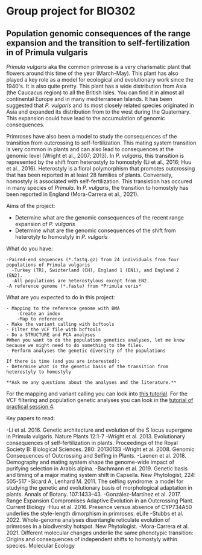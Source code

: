 # Group project for BIO302
## Population genomic consequences of the range expansion and the transition to self-fertilization in of Primula vulgaris

*Primula vulgaris* aka the common primrose is a very charismatic plant that flowers around this time of the year (March-May). This plant has also played 
a key role as a model for ecological and evolutionary work since the 1940's. It is also quite pretty. This plant has a wide distribution from Asia (the Caucacus region) to all the British Isles. You can find it in almost all continental Europe and in many mediterranean Islands. It has been suggested that *P. vulgaris* and its most closely related species originated in Asia and expanded its distribution from to the west during the Quaternary. This expansion could have lead to the accumulation of genomic consequences.

Primroses have also been a model to study the consequences of the transition from outcrossing to self-fertilization. This mating system transition
is very common in plants and can also lead to consequences at the genomic level (Wright et al., 2007; 2013). In *P. vulgaris*, this transition is represented by the shift from heterostyly to homostyly (Li et al., 2016; Huu et al., 2016). Heterostyly is a floral polymorphism that promotes outcrossing that has been reported in  at least 28 families of plants. Conversely, homostyly is associated with self-fertilization. This transistion has occured in many species of *Primula*. In *P. vulgaris*, the transition to homostyly has been reported in England (Mora-Carrera et al., 2021).

Aims of the project:
- Determine what are the genomic consequences of the recent range expansion of *P. vulgaris*
- Determine what are the genomic consequences of the shift from heterotyly to homostyly in *P. vulgaris*

What do you have:
```
-Paired-end sequences (*.fastq.gz) from 24 individuals from four populations of Primula vulgaris
  -Turkey (TR), Swizterland (CH), England 1 (EN1), and England 2 (EN2).
  -All populations are heterostylous except from EN2.
-A reference genome (*.fasta) from *Primula veris* 
```

What are you expected to do in this project:
```
- Mapping to the reference genome with BWA
	-Create an index
	-Map to reference
- Make the variant calling with bcftools
- Filter the VCF file with bcftools
- Do a STRUCTURE and PCA analyses
#When you want to do the population genetics analyses, let me know because we might need to do something to the files.
- Perform analyses the genetic diversity of the populations

If there is time (and you are interested):
- Determine what is the genetic basis of the transition from heterostyly to homostyly

**Ask me any questions about the analyses and the literature.**

```

For the mapping and variant calling you can look into [this tutorial]( https://github.com/EmilianoMora/BIO302_SPRING2023_PRACTICAL4/blob/main/instructions_group_project_popgene/mapping_variantcall.md). For the VCF filtering and population genetic analyses you can look in the [tutorial of practical session 4](https://github.com/EmilianoMora/BIO302_SPRING2023_PRACTICAL4/blob/main/Instructions_practical4.md).

Key papers to read:

-Li et al. 2016. Genetic architecture and evolution of the S locus supergene in Primula vulgaris. Nature Plants 12:1-7
-Wright et al. 2013. Evolutionary consequences of self-fertilization in plants. Proceedings of the Royal Society B: Biological Sciences. 280: 20130133
-Wright et al. 2008. Genomic Consequences of Outcrossing and Selfing in Plants.
-Laenen et al. 2018. Demography and mating system shape the genome-wide impact of purifying selection in Arabis alpina.
-Bachmann et al. 2019. Genetic basis and timing of a major mating system shift in Capsella. New Phytologist, 224: 505-517 
-Sicard A, Lenhard M. 2011. The selfing syndrome: a model for studying the genetic and evolutionary basis of morphological adaptation in plants. Annals of Botany. 107:1433–43.
-González-Martínez et al. 2017. Range Expansion Compromises Adaptive Evolution in an Outcrossing Plant. Current Biology
-Huu et al. 2016. Presence versus absence of CYP734A50 underlies the style-length dimorphism in primroses. eLife
-Stubbs et al. 2022. Whole-genome analyses disentangle reticulate evolution of primroses in a biodiversity hotspot. New Phytologist.
-Mora-Carrera et al. 2021. Different molecular changes underlie the same phenotypic transition: Origins and consequences of independent shifts to homostyly within species. Molecular Ecology
